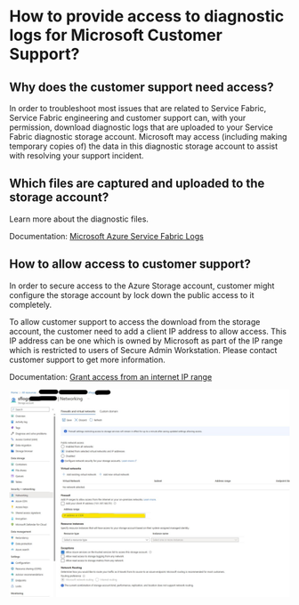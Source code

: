 # How to provide access to diagnostic logs for Microsoft Customer Support?

## Why does the customer support need access?
In order to troubleshoot most issues that are related to Service Fabric, Service Fabric engineering and customer support can, with your permission, download diagnostic logs that are uploaded to your Service Fabric diagnostic storage account. Microsoft may access (including making temporary copies of) the data in this diagnostic storage account to assist with resolving your support incident.

## Which files are captured and uploaded to the storage account? 

Learn more about the diagnostic files.

Documentation: [Microsoft Azure Service Fabric Logs](https://learn.microsoft.com/en-us/troubleshoot/azure/general/fabric-logs)


## How to allow access to customer support?

In order to secure access to the Azure Storage account, customer might configure the storage account by lock down the public access to it completely.

To allow customer support to access the download from the storage account, the customer need to add a client IP address to allow access. This IP address can be one which is owned by Microsoft as part of the IP range which is restricted to users of Secure Admin Workstation. Please contact customer support to get more information.

Documentation: [Grant access from an internet IP range](https://learn.microsoft.com/en-us/azure/storage/common/storage-network-security?tabs=azure-portal#grant-access-from-an-internet-ip-range)

![Screenshot from Azure portal about where to configure the IP address for client access.](../media/storagefirewall.jpg)
